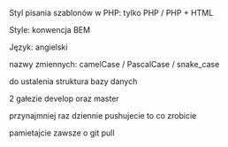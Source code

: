 Styl pisania szablonów w PHP: tylko PHP / PHP + HTML

Style: konwencja BEM

Język: angielski

nazwy zmiennych: camelCase / PascalCase / snake_case

do ustalenia struktura bazy danych

2 gałezie develop oraz master

przynajmniej raz dziennie pushujecie to co zrobicie

pamietajcie zawsze o git pull
